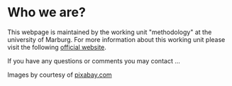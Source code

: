 # Who we are?

This webpage is maintained by the working unit "methodology" at the university of Marburg.
For more information about this working unit please visit the following [official website](https://www.uni-marburg.de/de/fb04/team-heck).

If you have any questions or comments you may contact ...



Images by courtesy of [pixabay.com](pixabay.com)
